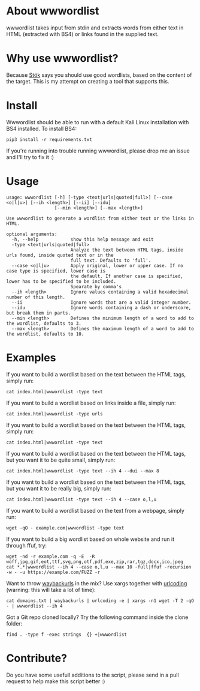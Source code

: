# About wwwordlist
wwwordlist takes input from stdin and extracts words from either text in HTML (extracted with BS4) or links found in the supplied text.

# Why use wwwordlist?
Because [Stök](https://twitter.com/stokfredrik) says you should use good wordlists, based on the content of the target. This is my attempt on creating a tool that supports this.

# Install
Wwwordlist should be able to run with a default Kali Linux installation with BS4 installed. To install BS4:
```
pip3 install -r requirements.txt
```
If you're running into trouble running wwwordlist, please drop me an issue and I'll try to fix it :)

# Usage
```
usage: wwwordlist [-h] [-type <text|urls|quoted|full>] [--case <o|l|u>] [--ih <length>] [--ii] [--idu]          
                  [--min <length>] [--max <length>]                                                             

Use wwwordlist to generate a wordlist from either text or the links in HTML.

optional arguments:
  -h, --help            show this help message and exit
  -type <text|urls|quoted|full>
                        Analyze the text between HTML tags, inside urls found, inside quoted text or in the
                        full text. Defaults to 'full'.
  --case <o|l|u>        Apply original, lower or upper case. If no case type is specified, lower case is
                        the default. If another case is specified, lower has to be specified to be included.
                        Spearate by comma's
  --ih <length>         Ignore values containing a valid hexadecimal number of this length.
  --ii                  Ignore words that are a valid integer number.
  --idu                 Ignore words containing a dash or underscore, but break them in parts.
  --min <length>        Defines the minimum length of a word to add to the wordlist, defaults to 3.
  --max <length>        Defines the maximum length of a word to add to the wordlist, defaults to 10.
```

# Examples
If you want to build a wordlist based on the text between the HTML tags, simply run:
```
cat index.html|wwwordlist -type text
```
If you want to build a wordlist based on links inside a file, simply run:
```
cat index.html|wwwordlist -type urls
```
If you want to build a wordlist based on the text between the HTML tags, simply run:
```
cat index.html|wwwordlist -type text
```
If you want to build a wordlist based on the text between the HTML tags, but you want it to be quite small, simply run:
```
cat index.html|wwwordlist -type text --ih 4 --dui --max 8
```
If you want to build a wordlist based on the text between the HTML tags, but you want it to be really big, simply run:
```
cat index.html|wwwordlist -type text --ih 4 --case o,l,u
```
If you want to build a wordlist based on the text from a webpage, simply run:
```
wget -qO - example.com|wwwordlist -type text
```
If you want to build a big wordlist based on whole website and run it through ffuf, try:
```
wget -nd -r example.com -q -E  -R woff,jpg,gif,eot,ttf,svg,png,otf,pdf,exe,zip,rar,tgz,docx,ico,jpeg
cat *.*|wwwordlist --ih 4 --case o,l,u --max 10 -full|ffuf -recursion -w - -u https://example.com/FUZZ -r
```
Want to throw [waybackurls](https://github.com/tomnomnom/waybackurls) in the mix? Use xargs together with [urlcoding](https://github.com/Zarcolio/urlcoding) (warning: this will take a lot of time):
```
cat domains.txt | waybackurls | urlcoding -e | xargs -n1 wget -T 2 -qO - | wwwordlist --ih 4
```
Got a Git repo cloned locally? Try the following command inside the clone folder:
```
find . -type f -exec strings  {} +|wwwordlist
```

# Contribute?
Do you have some usefull additions to the script, please send in a pull request to help make this script better :)
